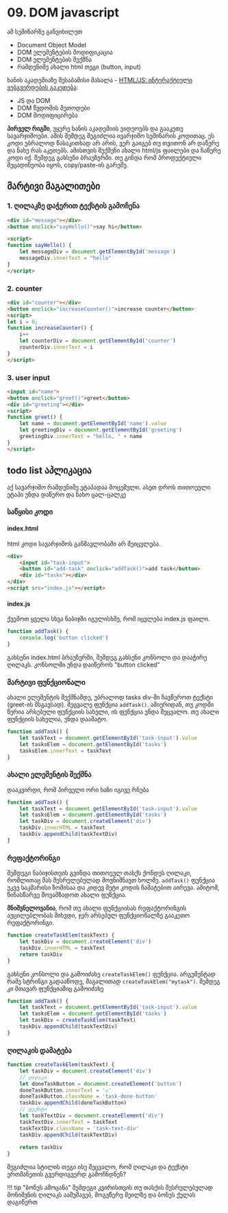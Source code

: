 # 09. DOM javascript
ამ სემინარზე განვიხილეთ

- Document Object Model
- DOM ელემენტების მოდიფიკაცია
- DOM ელემენტების შექმნა
- რამდენიმე ახალი html თეგი (button, input)

ხანის აკადემიაზე შესაბამისი მასალა - [HTML/JS: ინტერაქტიული ვებგვერდების გაკეთება](https://ka.khanacademy.org/computing/computer-programming/html-css-js):

- JS და DOM
- DOM წვდომის მეთოდები
- DOM მოდიფიცირება


**პირველ რიგში**, უყურე ხანის აკადემიის ვიდეოებს და გააკეთე სავარჯიშოები. ამის შემდეგ შეგიძლია ივარჯიშო სემინარის კოდითაც. ეს კოდი უბრალოდ წასაკითხად არ არის, ვერ გაიგებ თუ თვითონ არ დაწერე და ნახე რას აკეთებს. ამისთვის შექმენი ახალი html/js ფაილები და ჩაწერე კოდი იქ. შემდეგ გახსენი ბრაუზერში. თუ გინდა რომ პროდუქტიული მეცადინეობა იყოს, copy/paste-ის გარეშე. 


## მარტივი მაგალითები
### 1. ღილაკზე დაჭერით ტექსტის გამოჩენა
```html
<div id="message"></div>
<button onclick="sayHello()">say hi</button>

<script>
function sayHello() {
	let messageDiv = document.getElementById('message')
	messageDiv.innerText = "hello"
}
</script>

```

### 2. counter
```html
<div id="counter"></div>
<button onclick="increaseCounter()">increase counter</button>
<script>
let i = 0;	
function increaseCounter() {
	i++
	let counterDiv = document.getElementById('counter')
	counterDiv.innerText = i
}
</script>
```

### 3. user input
```html
<input id="name">
<button onclick="greet()">greet</button>
<div id="greeting"></div>
<script>
function greet() {
	let name = document.getElementById('name').value
	let greetingDiv = document.getElementById('greeting')
	greetingDiv.innerText = "hello, " + name
}
</script>
```


## todo list აპლიკაცია
აქ სავარჯიშო რამდენიმე ეტაპადაა მოცემული. ასეთ დროს თითოეული ეტაპი უნდა დაწერო და ნახო ცალ-ცალკე
### საწყისი კოდი
#### index.html
html კოდი სავარჯიშოს განმავლობაში არ შეიცვლება.
```html
<div>
	<input id="task-input">	
	<button id="add-task" onclick="addTask()">add task</button>
	<div id="tasks"></div>
</div>
<script src="index.js"></script>
```

#### index.js
ქვემოთ ყველა სხვა ნაბიჯში იგულისხმე, რომ იცვლება index.js ფაილი.

```js
function addTask() {
	console.log('button clicked')
}
```

გახსენი index.html ბრაუზერში, შემდეგ გახსენი კონსოლი და დააჭირე ღილაკს. კონსოლში უნდა დაიწეროს "button clicked"

### მარტივი ფუნქციონალი
ახალი ელემენტის შექმნამდე, უბრალოდ tasks div-ში ჩავწეროთ ტექსტი (greet-ის მსგავსად). შეცვალე ფუნქცია `addTask()`. ამიერიდან, თუ კოდში წერია არსებული ფუნქციის სახელი, ის ფუნქცია უნდა შეცვალო. თუ ახალი ფუნქციის სახელია, უნდა დაამატო.
```js
function addTask() {
	let taskText = document.getElementById('task-input').value
	let tasksElem = document.getElementById('tasks')
	tasksElem.innerText = taskText
}
```

### ახალი ელემენტის შექმნა
დააკვირდი, რომ პირველი ორი ხაზი იგივე რჩება
```js
function addTask() {
	let taskText = document.getElementById('task-input').value
	let tasksElem = document.getElementById('tasks')
	let taskDiv = document.createElement('div')
	taskDiv.innerHTML = taskText
	taskDiv.appendChild(taskTextDiv)
}
```

### რეფაქტორინგი
შემდეგი ნაბიჯისთვის გვინდა თითოეულ თასქს ქონდეს ღილაკი, რომლითაც მას შესრულებულად მოვნიშნავთ ხოლმე. `addTask()` ფუნქცია უკვე საკმარისი ზომისაა და კიდევ მეტი კოდის ჩამატებით აირევა. ამიტომ, წინასწარვე მოვამზადოთ ახალი ფუნქცია.

**მნიშვნელოვანია**, რომ თუ ახალი ფუნქციისას რეფაქტორინგის აუცილებლობას მიხვდი, ჯერ არსებულ ფუნქციონალზე გააკეთო რეფაქტორინგი.

```js
function createTaskElem(taskText) {
	let taskDiv = document.createElement('div')
	taskDiv.innerHTML = taskText
	return taskDiv
}
```

გახსენი კონსოლი და გამოიძახე `createTaskElem()` ფუნქცია. არგუმენტად რამე სტრინგი გადააწოდე, მაგალითად `createTaskElem("mytask")`. შემდეგ კი მთავარ ფუნქციაშიც გამოიძახე

```js
function addTask() {
	let taskText = document.getElementById('task-input').value
	let tasksElem = document.getElementById('tasks')
	let taskDiv = createTaskElem(taskText)
	taskDiv.appendChild(taskTextDiv)
}
```

### ღილაკის დამატება
```js
function createTaskElem(taskText) {
	let taskDiv = document.createElement('div')
	// ღილაკი
	let doneTaskButton = document.createElement('button')
	doneTaskButton.innerText = '☑️'
	doneTaskButton.className = 'task-done-button'
	taskDiv.appendChild(doneTaskButton)
	// ტექსტი
	let taskTextDiv = document.createElement('div')
	taskTextDiv.innerText = taskText
	taskTextDiv.className = 'task-text-div'
	taskDiv.appendChild(taskTextDiv)
	
	return taskDiv
}
```

შეგიძლია სტილის თეგი ისე შეცვალო, რომ ღილაკი და ტექსტი ერთმანეთის გვერდიგვერდ გამოჩნდნენ?

!!! tip "ბონუს ამოცანა"
	შემდეგი კვირისთვის თუ თასქის შესრულებულად მონიშვნის ღილაკს აამუშავებ, მოგვწერე მეილზე და ბონუს ქულას დაგიწერთ 